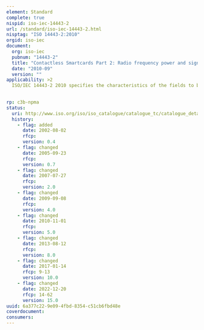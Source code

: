```yaml
---
element: Standard
complete: true
nispid: iso-iec-14443-2
url: /standard/iso-iec-14443-2.html
nisptag: "ISO 14443-2:2010"
orgid: iso-iec
document:
  org: iso-iec
  pubnum: "14443-2"
  title: "Contactless Smartcards Part 2: Radio frequency power and signal interface"
  date: "2010-09"
  version: ""
applicability: >2
  ISO/IEC 14443-2 2010 specifies the characteristics of the fields to be provided for power and bi-directional communication between proximity coupling devices (PCDs) and proximity cards or objects (PICCs).  It does not specify the means of generating coupling fields, nor the means of compliance with electromagnetic radiation and human exposure regulations, which can vary according to country.

  
rp: c3b-npma
status:
  uri: http://www.iso.org/iso/iso_catalogue/catalogue_tc/catalogue_detail.htm?csnumber=50941
  history: 
    - flag: added
      date: 2002-08-02
      rfcp: 
      version: 0.4
    - flag: changed
      date: 2005-09-23
      rfcp: 
      version: 0.7
    - flag: changed
      date: 2007-07-27
      rfcp: 
      version: 2.0
    - flag: changed
      date: 2009-09-08
      rfcp: 
      version: 4.0
    - flag: changed
      date: 2010-11-01
      rfcp: 
      version: 5.0
    - flag: changed
      date: 2013-08-12
      rfcp: 
      version: 8.0
    - flag: changed
      date: 2017-01-14
      rfcp: 9-13
      version: 10.0
    - flag: changed
      date: 2022-12-20
      rfcp: 14-62
      version: 15.0
uuid: 6a377c22-9e09-4fbd-8354-c51cb6fbd48e
coverdocument:
consumers:
---
```

